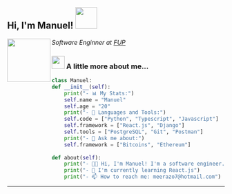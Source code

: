 <h2> Hi, I'm Manuel! <img src="https://userstyles.org/style_screenshots/204108_after.gif" width="50"></h2>
<img align="left" src="https://c.tenor.com/LsHNtGBgnu8AAAAd/komi-komi-san.gif" width="100"/>
<p><em>Software Enginner at <a href="https://fup.edu.co/">FUP</a> 
</em></p>

### <img src="https://c.tenor.com/yLPF2ku83OoAAAAi/peach-emm.gif" width="30"> A little more about me...  

```python
class Manuel:
def __init__(self):
	print("- 📊 My Stats:")
	self.name = "Manuel"
	self.age = "20"
	print("- 🔨 Languages and Tools:")
	self.code = ["Python", "Typescript", "Javascript"]
	self.framework = ["React.js", "Django"]
	self.tools = ["PostgreSQL", "Git", "Postman"]
	print("- 💬 Ask me about:")
	self.framework = ["Bitcoins", "Ethereum"]
	
def about(self):
	print("- 👨‍💻 Hi, I'm Manuel! I'm a software engineer.")
	print("- 🌱 I'm currently learning React.js")
	print("- 📫 How to reach me: meerazo7@hotmail.com")
```
---


